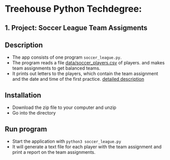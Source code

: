 # Treehouse Python Techdegree:
## 1. Project: Soccer League Team Assigments

## Description
- The app consists of one program `soccer_league.py`.
- The program reads a file [data/soccer_players.csv](data/soccer_players.csv) of players.
and makes team assignments to get balanced teams.
- It prints out letters to the players, which contain the team assignment and the date and time of the first practice.
[detailed description](docs/assigment.md)

## Installation
- Download the zip file to your computer and unzip
- Go into the directory

## Run program
- Start the application with `python3 soccer_league.py`
- It will generate a text file for each player with the team assignment and print a report on the team assignments.
